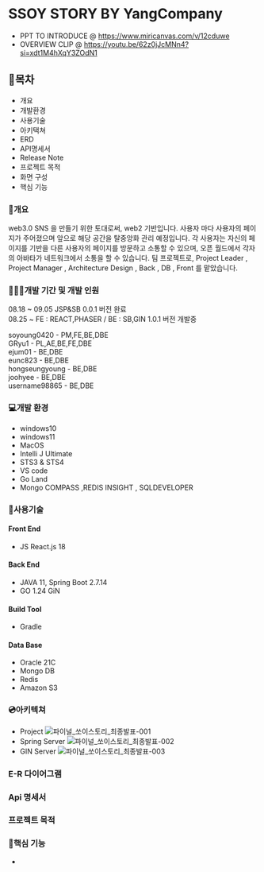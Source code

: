 # SSOY STORY BY YangCompany
- PPT TO INTRODUCE @ https://www.miricanvas.com/v/12cduwe
- OVERVIEW CLIP @ https://youtu.be/62z0jJcMNn4?si=xdt1M4hXqY3ZOdN1

## 📖목차
- 개요
- 개발환경
- 사용기술
- 아키택쳐
- ERD
- API명세서
- Release Note
- 프로젝트 목적
- 화면 구성
- 핵심 기능

### 🧾개요

web3.0 SNS 을 만들기 위한 토대로써, web2 기반입니다.
사용자 마다 사용자의 페이지가 주어졌으며 앞으로 해당 공간을 탈중앙화 관리 예정입니다.
각 사용자는 자신의 페이지를 기반을 다른 사용자의 페이지를 방문하고 소통할 수 있으며, 오픈 월드에서 각자의 아바타가 네트워크에서 소통을 할 수 있습니다.
팀 프로젝트로, Project Leader , Project Manager , Architecture Design , Back , DB , Front 를 맡았습니다.

### 👨‍👦‍👦개발 기간 및 개발 인원

08.18 ~ 09.05 JSP&SB 0.0.1 버전 완료    
08.25 ~  FE : REACT,PHASER / BE : SB,GIN 1.0.1 버전 개발중

soyoung0420 - PM,FE,BE,DBE   
GRyu1 - PL,AE,BE,FE,DBE   
ejum01 - BE,DBE   
eunc823 - BE,DBE   
hongseungyoung - BE,DBE   
joohyee - BE,DBE   
username98865 - BE,DBE   

### 💻개발 환경
- windows10
- windows11
- MacOS
- Intelli J Ultimate
- STS3 & STS4
- VS code
- Go Land
- Mongo COMPASS ,REDIS INSIGHT , SQLDEVELOPER

### 💾사용기술

#### Front End
- JS React.js 18

#### Back End
- JAVA 11, Spring Boot 2.7.14
- GO 1.24 GiN

#### Build Tool
- Gradle

#### Data Base
- Oracle 21C
- Mongo DB
- Redis
- Amazon S3

### 💿아키텍쳐
- Project
 ![파이널_쏘이스토리_최종발표-001](https://github.com/z352YangComapny/yangOffice/assets/125647772/12a96cda-7185-41dc-bbb0-efc94e357e06)
- Spring Server
 ![파이널_쏘이스토리_최종발표-002](https://github.com/z352YangComapny/yangOffice/assets/125647772/c7e41629-149c-4211-92c0-d7546fa0a3fc)
- GIN Server
  ![파이널_쏘이스토리_최종발표-003](https://github.com/z352YangComapny/yangOffice/assets/125647772/4defba48-07f0-404b-bb50-e9c738510989)

### E-R 다이어그램

### Api 명세서

### 프로젝트 목적

### 🔎핵심 기능
-
